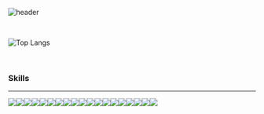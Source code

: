 
<!-- color -->
<!-- https://colorhunt.co/ -->

<!-- banner -->
<!-- https://github.com/kyechan99/capsule-render -->
![header](https://capsule-render.vercel.app/api?type=slice&color=79E0EE&fontColor=FBFFDC&height=200&section=header&text=Developer&fontSize=90&desc=chaeheedongs&descAlign=68&descAlignY=80)

<br>

<!-- https://github.com/anuraghazra/github-readme-stats -->
![Top Langs](https://github-readme-stats.vercel.app/api/top-langs/?username=chaeheedongs&langs_count=3&show_icons=true&theme=tokyonight)

<br>

### Skills
---
<!-- icon -->
<!-- https://simpleicons.org/ -->
<!-- https://github.com/Ileriayo/markdown-badges#markdown-badges -->
<div style="display:flex; flex-direction:row;"> 
    <img src="https://img.shields.io/badge/git-%23F05033.svg?style=flat-square&logo=git&logoColor=black"> 
    <img src="https://img.shields.io/badge/github-%23121011.svg?style=flat-square&logo=github&logoColor=black"> 
    <br> 
    <!-- Atlassian -->
    <img src="https://img.shields.io/badge/jira-%230A0FFF.svg?style=flat-square&logo=jira&logoColor=black"> 
    <img src="https://img.shields.io/badge/bitbucket-%230047B3.svg?style=flat-square&logo=bitbucket&logoColor=black"> 
    <img src="https://img.shields.io/badge/confluence-%23172BF4.svg?style=flat-square&logo=confluence&logoColor=black"> 
    <br> 
    <!-- Frontend -->
    <img src="https://img.shields.io/badge/javascript-F7DF1E?style=flat-square&logo=javascript&logoColor=black"> 
    <img src="https://img.shields.io/badge/react-61DAFB?style=flat-square&logo=react&logoColor=black"> 
    <br> 
    <!-- Backend -->
    <img src="https://img.shields.io/badge/java-%23ED8B00.svg?style=flat-square&logo=openjdk&logoColor=black">
    <img src="https://img.shields.io/badge/Spring Boot-6DB33F?style=flat-square&logo=spring boot&logoColor=black"> 
    <img src="https://img.shields.io/badge/nginx-009639?style=flat-square&logo=nginx&logoColor=black"> 
    <img src="https://img.shields.io/badge/bash-4EAA25?style=flat-square&logo=gnubash&logoColor=black"> 
    <img src="https://img.shields.io/badge/jenkins-%232C5263.svg?style=flat-square&logo=jenkins&logoColor=black"> 
    <br> 
    <!-- DataBase -->
    <img src="https://img.shields.io/badge/oracle-F80000?style=flat-square&logo=oracle&logoColor=black"> 
    <img src="https://img.shields.io/badge/mysql-4479A1?style=flat-square&logo=mysql&logoColor=black"> 
    <img src="https://img.shields.io/badge/MariaDB-003545?style=flat-square&logo=mariadb&logoColor=black">
    <br> 
    <!-- OS -->
    <img src="https://img.shields.io/badge/linux-FCC624?style=flat-square&logo=linux&logoColor=black">
    <img src="https://img.shields.io/badge/ubuntu-E95420?style=flat-square&logo=ubuntu&logoColor=black">
    <img src="https://img.shields.io/badge/rocky-10B981?style=flat-square&logo=rockylinux&logoColor=black">
    <img src="https://img.shields.io/badge/docker-2496ED?style=flat-square&logo=docker&logoColor=black">
    <br>
</div>
